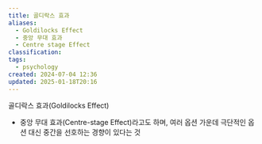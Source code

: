 ```yaml
---
title: 골디락스 효과
aliases:
  - Goldilocks Effect
  - 중앙 무대 효과
  - Centre stage Effect
classification: 
tags:
  - psychology
created: 2024-07-04 12:36
updated: 2025-01-18T20:16
---
```

골디락스 효과(Goldilocks Effect)
- 중앙 무대 효과(Centre-stage Effect)라고도 하며, 여러 옵션 가운데 극단적인 옵션 대신 중간을 선호하는 경향이 있다는 것
